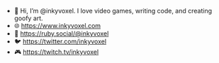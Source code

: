 - 👋 Hi, I’m @inkyvoxel. I love video games, writing code, and creating goofy art.
- 🌐 https://www.inkyvoxel.com
- 🦣 https://ruby.social/@inkyvoxel
- 🐦 https://twitter.com/inkyvoxel
- 🎮 https://twitch.tv/inkyvoxel

<!---
inkyvoxel/inkyvoxel is a ✨ special ✨ repository because its `README.md` (this file) appears on your GitHub profile.
You can click the Preview link to take a look at your changes.
--->
